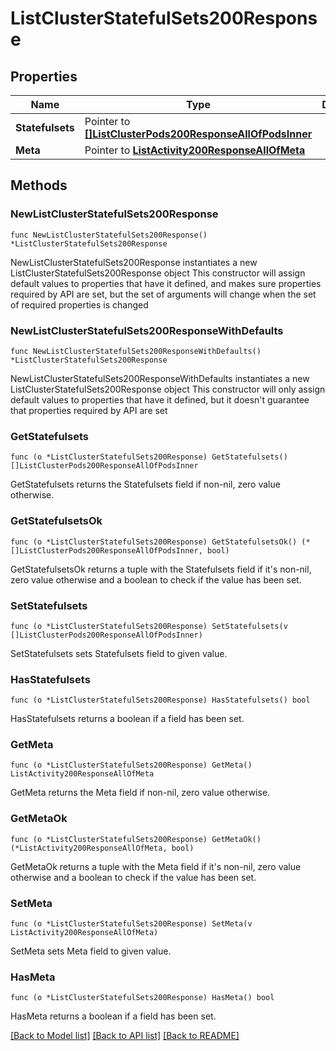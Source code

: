 # ListClusterStatefulSets200Response

## Properties

Name | Type | Description | Notes
------------ | ------------- | ------------- | -------------
**Statefulsets** | Pointer to [**[]ListClusterPods200ResponseAllOfPodsInner**](ListClusterPods200ResponseAllOfPodsInner.md) |  | [optional] 
**Meta** | Pointer to [**ListActivity200ResponseAllOfMeta**](ListActivity200ResponseAllOfMeta.md) |  | [optional] 

## Methods

### NewListClusterStatefulSets200Response

`func NewListClusterStatefulSets200Response() *ListClusterStatefulSets200Response`

NewListClusterStatefulSets200Response instantiates a new ListClusterStatefulSets200Response object
This constructor will assign default values to properties that have it defined,
and makes sure properties required by API are set, but the set of arguments
will change when the set of required properties is changed

### NewListClusterStatefulSets200ResponseWithDefaults

`func NewListClusterStatefulSets200ResponseWithDefaults() *ListClusterStatefulSets200Response`

NewListClusterStatefulSets200ResponseWithDefaults instantiates a new ListClusterStatefulSets200Response object
This constructor will only assign default values to properties that have it defined,
but it doesn't guarantee that properties required by API are set

### GetStatefulsets

`func (o *ListClusterStatefulSets200Response) GetStatefulsets() []ListClusterPods200ResponseAllOfPodsInner`

GetStatefulsets returns the Statefulsets field if non-nil, zero value otherwise.

### GetStatefulsetsOk

`func (o *ListClusterStatefulSets200Response) GetStatefulsetsOk() (*[]ListClusterPods200ResponseAllOfPodsInner, bool)`

GetStatefulsetsOk returns a tuple with the Statefulsets field if it's non-nil, zero value otherwise
and a boolean to check if the value has been set.

### SetStatefulsets

`func (o *ListClusterStatefulSets200Response) SetStatefulsets(v []ListClusterPods200ResponseAllOfPodsInner)`

SetStatefulsets sets Statefulsets field to given value.

### HasStatefulsets

`func (o *ListClusterStatefulSets200Response) HasStatefulsets() bool`

HasStatefulsets returns a boolean if a field has been set.

### GetMeta

`func (o *ListClusterStatefulSets200Response) GetMeta() ListActivity200ResponseAllOfMeta`

GetMeta returns the Meta field if non-nil, zero value otherwise.

### GetMetaOk

`func (o *ListClusterStatefulSets200Response) GetMetaOk() (*ListActivity200ResponseAllOfMeta, bool)`

GetMetaOk returns a tuple with the Meta field if it's non-nil, zero value otherwise
and a boolean to check if the value has been set.

### SetMeta

`func (o *ListClusterStatefulSets200Response) SetMeta(v ListActivity200ResponseAllOfMeta)`

SetMeta sets Meta field to given value.

### HasMeta

`func (o *ListClusterStatefulSets200Response) HasMeta() bool`

HasMeta returns a boolean if a field has been set.


[[Back to Model list]](../README.md#documentation-for-models) [[Back to API list]](../README.md#documentation-for-api-endpoints) [[Back to README]](../README.md)


